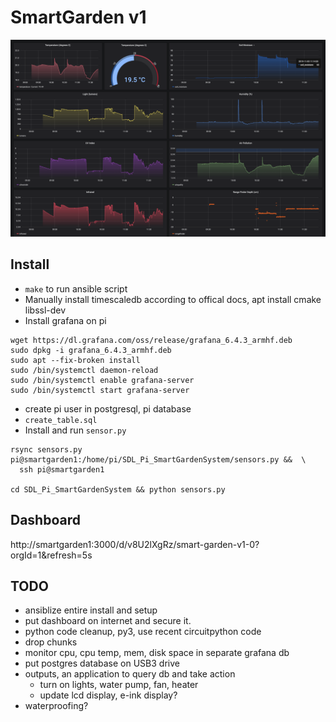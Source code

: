 # SmartGarden v1

<img width="800px" src="smartgarden1-dashboard.png">

## Install

* `make` to run ansible script
* Manually install timescaledb according to offical docs, apt install cmake libssl-dev
* Install grafana on pi

```
wget https://dl.grafana.com/oss/release/grafana_6.4.3_armhf.deb
sudo dpkg -i grafana_6.4.3_armhf.deb
sudo apt --fix-broken install
sudo /bin/systemctl daemon-reload
sudo /bin/systemctl enable grafana-server
sudo /bin/systemctl start grafana-server
```

* create pi user in postgresql, pi database
* `create_table.sql`
* Install and run `sensor.py` 

```
rsync sensors.py pi@smartgarden1:/home/pi/SDL_Pi_SmartGardenSystem/sensors.py &&  \
  ssh pi@smartgarden1

cd SDL_Pi_SmartGardenSystem && python sensors.py
```

## Dashboard

http://smartgarden1:3000/d/v8U2lXgRz/smart-garden-v1-0?orgId=1&refresh=5s

## TODO

* ansiblize entire install and setup
* put dashboard on internet and secure it.
* python code cleanup, py3, use recent circuitpython code
* drop chunks
* monitor cpu, cpu temp, mem, disk space in separate grafana db
* put postgres database on USB3 drive
* outputs, an application to query db and take action
  - turn on lights, water pump, fan, heater
  - update lcd display, e-ink display?
* waterproofing?